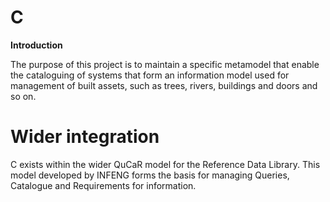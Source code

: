 # C

**Introduction**

The purpose of this project is to maintain a specific metamodel that enable the cataloguing of systems that form an information model used for management of built assets, such as trees, rivers, buildings and doors and so on.

# Wider integration

C exists within the wider QuCaR model for the Reference Data Library. This model developed by INFENG forms the basis for
managing Queries, Catalogue and Requirements for information.
